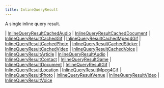 ```yaml
---
title: InlineQueryResult
---
```


A single inline query result.

<div class="font-mono whitespace-pre"><span class="opacity-50">| </span><a href="/types/inlinequeryresultcachedaudio"  >InlineQueryResultCachedAudio</a><span class="opacity-50">
| </span><a href="/types/inlinequeryresultcacheddocument"  >InlineQueryResultCachedDocument</a><span class="opacity-50">
| </span><a href="/types/inlinequeryresultcachedgif"  >InlineQueryResultCachedGif</a><span class="opacity-50">
| </span><a href="/types/inlinequeryresultcachedmpeg4gif"  >InlineQueryResultCachedMpeg4Gif</a><span class="opacity-50">
| </span><a href="/types/inlinequeryresultcachedphoto"  >InlineQueryResultCachedPhoto</a><span class="opacity-50">
| </span><a href="/types/inlinequeryresultcachedsticker"  >InlineQueryResultCachedSticker</a><span class="opacity-50">
| </span><a href="/types/inlinequeryresultcachedvideo"  >InlineQueryResultCachedVideo</a><span class="opacity-50">
| </span><a href="/types/inlinequeryresultcachedvoice"  >InlineQueryResultCachedVoice</a><span class="opacity-50">
| </span><a href="/types/inlinequeryresultarticle"  >InlineQueryResultArticle</a><span class="opacity-50">
| </span><a href="/types/inlinequeryresultaudio"  >InlineQueryResultAudio</a><span class="opacity-50">
| </span><a href="/types/inlinequeryresultcontact"  >InlineQueryResultContact</a><span class="opacity-50">
| </span><a href="/types/inlinequeryresultgame"  >InlineQueryResultGame</a><span class="opacity-50">
| </span><a href="/types/inlinequeryresultdocument"  >InlineQueryResultDocument</a><span class="opacity-50">
| </span><a href="/types/inlinequeryresultgif"  >InlineQueryResultGif</a><span class="opacity-50">
| </span><a href="/types/inlinequeryresultlocation"  >InlineQueryResultLocation</a><span class="opacity-50">
| </span><a href="/types/inlinequeryresultmpeg4gif"  >InlineQueryResultMpeg4Gif</a><span class="opacity-50">
| </span><a href="/types/inlinequeryresultphoto"  >InlineQueryResultPhoto</a><span class="opacity-50">
| </span><a href="/types/inlinequeryresultvenue"  >InlineQueryResultVenue</a><span class="opacity-50">
| </span><a href="/types/inlinequeryresultvideo"  >InlineQueryResultVideo</a><span class="opacity-50">
| </span><a href="/types/inlinequeryresultvoice"  >InlineQueryResultVoice</a></div>

